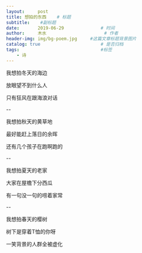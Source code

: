 ```yaml
---
layout:     post   				    
title: 想拍的东西	# 标题
subtitle:	 #副标题
date:       2019-06-29 				# 时间
author:     木水 						# 作者
header-img: img/bg-poem.jpg 	#这篇文章标题背景图片
catalog: true 						# 是否归档
tags:								#标签
    - 诗
---
```

我想拍冬天的海边

放眼望不到什么人

只有狂风在跟海浪对话

--

我想拍秋天的黄草地

最好能赶上落日的余晖

还有几个孩子在跑啊跑的

--

我想拍夏天的老家

大家在屋檐下分西瓜

有一句没一句的唠着家常

--

我想拍春天的樱树

树下是穿着T恤的你呀

一笑背景的人群全被虚化




